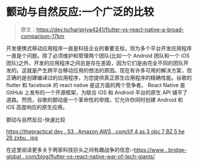 # 颤动与自然反应:一个广泛的比较

> 原文：<https://dev.to/haripriya4241/flutter-vs-react-native-a-broad-comparison-17km>

开发便携式移动应用程序一直是科技企业的重要支柱，但为多个平台开发应用程序一直是个问题。除了必须维护和管理两个团队(比如一个 Android 团队和一个 iOS 团队)之外，开发的应用程序之间总是存在差距，因为它们是由完全不同的团队开发的。这就是产生跨平台移动应用的想法的原因。现在有许多可用的解决方案，但正确的是创建编译过的应用程序，为您提供真正原生应用程序的精确性能。谷歌的 flutter 和 facebook 的 react native 是这方面的两个竞争者。
React Native 是 GitHub 上发布的一个开源框架，为联合 iOS 和 Android 平台的原生 API 铺平了道路。然而，谷歌的颤动是一个革命性的举措，它允许你同时创建 Android 和 iOS 高度响应的原生应用。

颤动与自然反应-快速比较

[https://thepractical dev . S3 . Amazon AWS . com/I/f 4 as 3 obc 7 BZ 5 he 26 zxbu . jpg](https://thepracticaldev.s3.amazonaws.com/i/f4as3obc7bz5he26zxbu.jpg)

在这里阅读更多关于两家科技巨头之间有趣战争的信息:-[https://www . bridge-global . com/blog/flutter-vs-react-native-war-of-tech-giants/](https://www.bridge-global.com/blog/flutter-vs-react-native-war-of-tech-giants/)